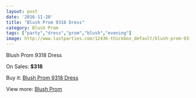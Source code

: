 ```yaml
---
layout: post
date: '2016-11-20'
title: "Blush Prom 9318 Dress"
category: Blush Prom
tags: ["party","dress","prom","blush","evening"]
image: http://www.lustparties.com/12436-thickbox_default/blush-prom-9318-dress.jpg
---
```

Blush Prom 9318 Dress

On Sales: **$318**
<a href="https://www.lustparties.com/en/blush-prom/4604-blush-prom-9318-dress.html"><amp-img layout="responsive" width="600" height="600" src="//www.lustparties.com/12436-thickbox_default/blush-prom-9318-dress.jpg" alt="Blush Prom 9318 Dress 0" /></a>

Buy it: [Blush Prom 9318 Dress](https://www.lustparties.com/en/blush-prom/4604-blush-prom-9318-dress.html "Blush Prom 9318 Dress")

View more: [Blush Prom](https://www.lustparties.com/en/25-blush-prom "Blush Prom")